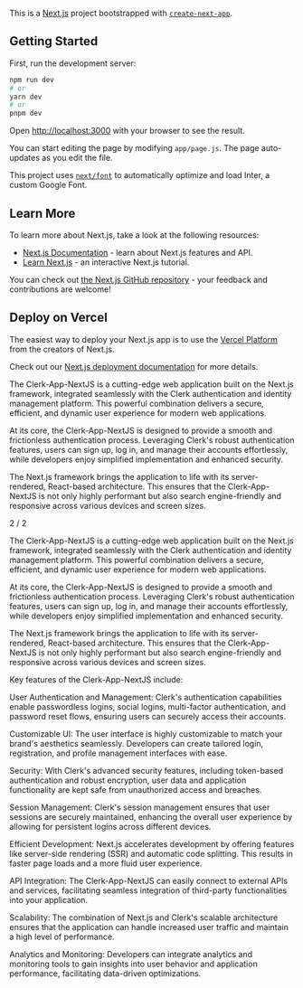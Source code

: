 This is a [Next.js](https://nextjs.org/) project bootstrapped with [`create-next-app`](https://github.com/vercel/next.js/tree/canary/packages/create-next-app).

## Getting Started

First, run the development server:

```bash
npm run dev
# or
yarn dev
# or
pnpm dev
```

Open [http://localhost:3000](http://localhost:3000) with your browser to see the result.

You can start editing the page by modifying `app/page.js`. The page auto-updates as you edit the file.

This project uses [`next/font`](https://nextjs.org/docs/basic-features/font-optimization) to automatically optimize and load Inter, a custom Google Font.

## Learn More

To learn more about Next.js, take a look at the following resources:

- [Next.js Documentation](https://nextjs.org/docs) - learn about Next.js features and API.
- [Learn Next.js](https://nextjs.org/learn) - an interactive Next.js tutorial.

You can check out [the Next.js GitHub repository](https://github.com/vercel/next.js/) - your feedback and contributions are welcome!

## Deploy on Vercel

The easiest way to deploy your Next.js app is to use the [Vercel Platform](https://vercel.com/new?utm_medium=default-template&filter=next.js&utm_source=create-next-app&utm_campaign=create-next-app-readme) from the creators of Next.js.

Check out our [Next.js deployment documentation](https://nextjs.org/docs/deployment) for more details.






The Clerk-App-NextJS is a cutting-edge web application built on the Next.js framework, integrated seamlessly with the Clerk authentication and identity management platform. This powerful combination delivers a secure, efficient, and dynamic user experience for modern web applications.

At its core, the Clerk-App-NextJS is designed to provide a smooth and frictionless authentication process. Leveraging Clerk's robust authentication features, users can sign up, log in, and manage their accounts effortlessly, while developers enjoy simplified implementation and enhanced security.

The Next.js framework brings the application to life with its server-rendered, React-based architecture. This ensures that the Clerk-App-NextJS is not only highly performant but also search engine-friendly and responsive across various devices and screen sizes.


2 / 2

The Clerk-App-NextJS is a cutting-edge web application built on the Next.js framework, integrated seamlessly with the Clerk authentication and identity management platform. This powerful combination delivers a secure, efficient, and dynamic user experience for modern web applications.

At its core, the Clerk-App-NextJS is designed to provide a smooth and frictionless authentication process. Leveraging Clerk's robust authentication features, users can sign up, log in, and manage their accounts effortlessly, while developers enjoy simplified implementation and enhanced security.

The Next.js framework brings the application to life with its server-rendered, React-based architecture. This ensures that the Clerk-App-NextJS is not only highly performant but also search engine-friendly and responsive across various devices and screen sizes.

Key features of the Clerk-App-NextJS include:

User Authentication and Management: Clerk's authentication capabilities enable passwordless logins, social logins, multi-factor authentication, and password reset flows, ensuring users can securely access their accounts.

Customizable UI: The user interface is highly customizable to match your brand's aesthetics seamlessly. Developers can create tailored login, registration, and profile management interfaces with ease.

Security: With Clerk's advanced security features, including token-based authentication and robust encryption, user data and application functionality are kept safe from unauthorized access and breaches.

Session Management: Clerk's session management ensures that user sessions are securely maintained, enhancing the overall user experience by allowing for persistent logins across different devices.

Efficient Development: Next.js accelerates development by offering features like server-side rendering (SSR) and automatic code splitting. This results in faster page loads and a more fluid user experience.

API Integration: The Clerk-App-NextJS can easily connect to external APIs and services, facilitating seamless integration of third-party functionalities into your application.

Scalability: The combination of Next.js and Clerk's scalable architecture ensures that the application can handle increased user traffic and maintain a high level of performance.

Analytics and Monitoring: Developers can integrate analytics and monitoring tools to gain insights into user behavior and application performance, facilitating data-driven optimizations.

